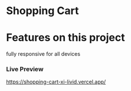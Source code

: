 # Shopping Cart

# Features on this project

fully responsive for all devices

### Live Preview

https://shopping-cart-xi-livid.vercel.app/
